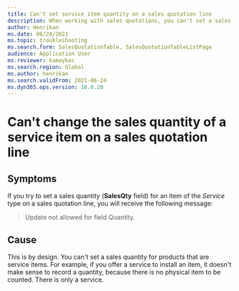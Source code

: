 ```yaml
--- 
title: Can't set service item quantity on a sales quotation line 
description: When working with sales quotations, you can't set a sales quantity for products that are service items, because there are no physical items to be counted. 
author: Henrikan 
ms.date: 06/24/2021 
ms.topic: troubleshooting 
ms.search.form: SalesQuotationTable, SalesQuotationTableListPage
audience: Application User 
ms.reviewer: kamaybac 
ms.search.region: Global
ms.author: henrikan 
ms.search.validFrom: 2021-06-24 
ms.dyn365.ops.version: 10.0.20 
--- 
```


# Can't change the sales quantity of a service item on a sales quotation line

## Symptoms

If you try to set a sales quantity (**SalesQty** field) for an item of the *Service* type on a sales quotation line, you will receive the following message:

> Update not allowed for field Quantity.

## Cause

This is by design. You can't set a sales quantity for products that are service items. For example, if you offer a service to install an item, it doesn't make sense to record a quantity, because there is no physical item to be counted. There is only a service.
